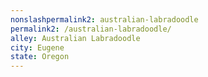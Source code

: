 ```yaml
---
﻿nonslashpermalink2: australian-labradoodle
permalink2: /australian-labradoodle/
alley: Australian Labradoodle
city: Eugene
state: Oregon
---
```

